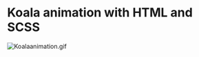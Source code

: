 # Koala animation with HTML and SCSS



![Koalaanimation.gif](https://github.com/Kristianbarkhald/Kaoala-Animation/blob/master/Koalaanimation.gif)
